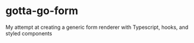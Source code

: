 # gotta-go-form
My attempt at creating a generic form renderer with Typescript, hooks, and styled components
